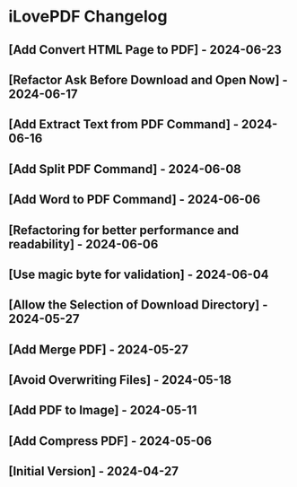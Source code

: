 # iLovePDF Changelog

## [Add Convert HTML Page to PDF] - 2024-06-23

## [Refactor Ask Before Download and Open Now] - 2024-06-17

## [Add Extract Text from PDF Command] - 2024-06-16

## [Add Split PDF Command] - 2024-06-08

## [Add Word to PDF Command] - 2024-06-06

## [Refactoring for better performance and readability] - 2024-06-06

## [Use magic byte for validation] - 2024-06-04

## [Allow the Selection of Download Directory] - 2024-05-27

## [Add Merge PDF] - 2024-05-27

## [Avoid Overwriting Files] - 2024-05-18

## [Add PDF to Image] - 2024-05-11

## [Add Compress PDF] - 2024-05-06

## [Initial Version] - 2024-04-27
